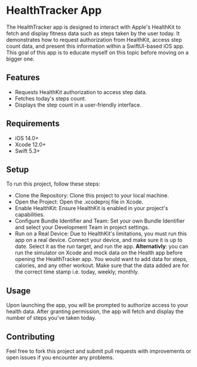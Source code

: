 # HealthTracker App

The HealthTracker app is designed to interact with Apple's HealthKit to fetch and display fitness data such as steps taken by the user today. It demonstrates how to request authorization from HealthKit, access step count data, and present this information within a SwiftUI-based iOS app. This goal of this app is to educate myself on this topic before moving on a bigger one.

## Features
- Requests HealthKit authorization to access step data.
- Fetches today's steps count.
- Displays the step count in a user-friendly interface.


## Requirements

- iOS 14.0+
- Xcode 12.0+
- Swift 5.3+

## Setup

To run this project, follow these steps:

- Clone the Repository: Clone this project to your local machine.
- Open the Project: Open the .xcodeproj file in Xcode.
- Enable HealthKit: Ensure HealthKit is enabled in your project's capabilities.
- Configure Bundle Identifier and Team: Set your own Bundle Identifier and select your Development Team in project settings.
- Run on a Real Device: Due to HealthKit's limitations, you must run this app on a real device. Connect your device, and make sure it is up to date.
Select it as the run target, and run the app. **Alternativly**: you can run the simulator on Xcode and mock data on the Health app before opening the HealthTracker app.
You would want to add data for steps, calories, and any other workout. Make sure that the data added are for the correct time stamp i.e. today, weekly, monthly. 

## Usage

Upon launching the app, you will be prompted to authorize access to your health data. After granting permission, the app will fetch and display the number of steps you've taken today.

## Contributing

Feel free to fork this project and submit pull requests with improvements or open issues if you encounter any problems.
